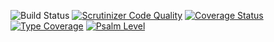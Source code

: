 ![Build Status](https://github.com/simplesamlphp/simplesamlphp-module-metarefresh/workflows/CI/badge.svg?branch=master)
[![Scrutinizer Code Quality](https://scrutinizer-ci.com/g/simplesamlphp/simplesamlphp-module-metarefresh/badges/quality-score.png?b=master)](https://scrutinizer-ci.com/g/simplesamlphp/simplesamlphp-module-metarefresh/?branch=master)
[![Coverage Status](https://codecov.io/gh/simplesamlphp/simplesamlphp-module-metarefresh/branch/master/graph/badge.svg)](https://codecov.io/gh/simplesamlphp/simplesamlphp-module-metarefresh)
[![Type Coverage](https://shepherd.dev/github/simplesamlphp/simplesamlphp-module-metarefresh/coverage.svg)](https://shepherd.dev/github/simplesamlphp/simplesamlphp-module-metarefresh)
[![Psalm Level](https://shepherd.dev/github/simplesamlphp/simplesamlphp-module-metarefresh/level.svg)](https://shepherd.dev/github/simplesamlphp/simplesamlphp-module-metarefresh)
